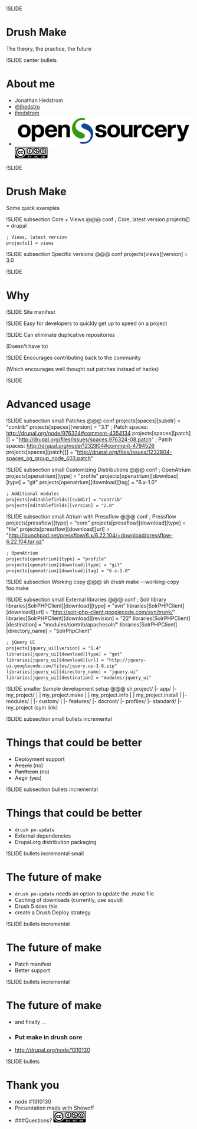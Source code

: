 !SLIDE
# Drush Make
The theory, the practice, the future

!SLIDE center bullets
# About me
* Jonathan Hedstrom
* [@jhedstro](http://twitter.com/jhedstro)
* [jhedstrom](http://drupal.org/user/208732)
* ![opensourcery](opensourcery.png)
![cc](cc.png)

!SLIDE
# Drush Make
Some quick examples

!SLIDE subsection
Core + Views
    @@@ conf
    ; Core, latest version
	projects[] = drupal
    
    ; Views, latest version
    projects[] = views

!SLIDE subsection
Specific versions
    @@@ conf
    projects[views][version] = 3.0

!SLIDE
# Why

!SLIDE
Site manifest

!SLIDE
Easy for developers to quickly get up to speed on a project

!SLIDE
Can eliminate duplicative repositories

(Doesn't have to)

!SLIDE
Encourages contributing back to the community

(Which encourages well thought out patches instead of hacks)

!SLIDE
# Advanced usage

!SLIDE subsection small
Patches
    @@@ conf
    projects[spaces][subdir] = "contrib"
    projects[spaces][version] = "3.1"
    ; Patch spaces: http://drupal.org/node/976324#comment-4354134
    projects[spaces][patch][] = "http://drupal.org/files/issues/spaces.976324-08.patch"
    ; Patch spaces: http://drupal.org/node/1232804#comment-4794526
    projects[spaces][patch][] = "http://drupal.org/files/issues/1232804-spaces_og_group_node_403.patch"

!SLIDE subsection small
Customizing Distributions
    @@@ conf
	; OpenAtrium
    projects[openatrium][type] = "profile"
    projects[openatrium][download][type] = "git"
    projects[openatrium][download][tag] = "6.x-1.0"
    
    ; Additional modules
    projects[editablefields][subdir] = "contrib"
    projects[editablefields][version] = "2.0"

!SLIDE subsection small
Atrium with Pressflow
    @@@ conf
	; Pressflow
    projects[pressflow][type] = "core"
    projects[pressflow][download][type] = "file"
    projects[pressflow][download][url] = "http://launchpad.net/pressflow/6.x/6.22.104/+download/pressflow-6.22.104.tar.gz"

	; OpenAtrium
    projects[openatrium][type] = "profile"
    projects[openatrium][download][type] = "git"
    projects[openatrium][download][tag] = "6.x-1.0"

!SLIDE subsection
Working copy
    @@@ sh
	drush make --working-copy foo.make

!SLIDE subsection small
External libraries
    @@@ conf
    ; Solr library
    libraries[SolrPHPClient][download][type] = "svn"
    libraries[SolrPHPClient][download][url] = "http://solr-php-client.googlecode.com/svn/trunk/"
    libraries[SolrPHPClient][download][revision] = "22"
    libraries[SolrPHPClient][destination] = "modules/contrib/apachesolr/"
    libraries[SolrPHPClient][directory_name] = "SolrPhpClient"

    ; jQuery UI
    projects[jquery_ui][version] = "1.4"
    libraries[jquery_ui][download][type] = "get"
    libraries[jquery_ui][download][url] = "http://jquery-ui.googlecode.com/files/jquery.ui-1.6.zip"
    libraries[jquery_ui][directory_name] = "jquery.ui"
    libraries[jquery_ui][destination] = "modules/jquery_ui"

!SLIDE smaller
Sample development setup
    @@@ sh
    project/
    |- app/
       |- my_project/
       |  |  my_project.make
       |  |  my_project.info
       |  |  my_project.install
       |  |- modules/
       |     |- custom/
       |     |- features/
       |- docroot/
	      |- profiles/
		     |- standard/
		     |- my_project (sym link)

!SLIDE subsection small bullets incremental
# Things that could be better
* Deployment support
* <s>Acquia</s> (no)
* <s>Pantheon</s> (no)
* Aegir (yes)

!SLIDE subsection bullets incremental
# Things that could be better
* `drush pm-update`
* External dependencies
* Drupal.org distribution packaging

!SLIDE bullets incremental small
# The future of make
* `drush pm-update` needs an option to update the .make file
* Caching of downloads (currently, use squid)
* Drush 5 does this
* create a Drush Deploy strategy

!SLIDE bullets incremental
# The future of make
* Patch manifest
* Better support

!SLIDE bullets incremental
# The future of make
* and finally ...
* ### Put make in drush core
* http://drupal.org/node/1310130

!SLIDE bullets
# Thank you
* node #1310130
* Presentation made with Showoff
* ###Questions?
![cc](cc.png)
